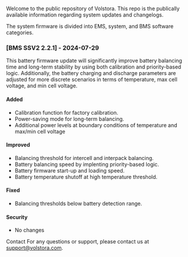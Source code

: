 Welcome to the public repository of Volstora. 
This repo is the publically available information regarding system updates and changelogs. 

The system firmware is divided into EMS, system, and BMS software categories. 

### [BMS SSV2 2.2.1] - 2024-07-29
This battery firmware update will significantly improve battery balancing time and long-term stability by using both calibration and priority-based logic. Additionally, the battery charging and discharge parameters are adjusted for more discrete scenarios in terms of temperature, max cell voltage, and min cell voltage. 

#### Added
- Calibration function for factory calibration.
- Power-saving mode for long-term balancing.
- Additional power levels at boundary conditions of temperature and max/min cell voltage

#### Improved
- Balancing threshold for intercell and interpack balancing.
- Battery balancing speed by implenting priority-based logic. 
- Battery firmware start-up and loading speed.
- Battery temperature shutoff at high temperature threshold. 

#### Fixed
- Balancing thresholds below battery detection range.

#### Security
- No changes

Contact
For any questions or support, please contact us at support@volstora.com.
